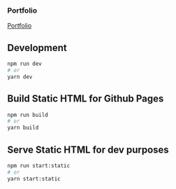 ### Portfolio

[Portfolio](https://z4gon.github.io/portfolio/)

## Development

```bash
npm run dev
# or
yarn dev
```

## Build Static HTML for Github Pages

```bash
npm run build
# or
yarn build
```

## Serve Static HTML for dev purposes

```bash
npm run start:static
# or
yarn start:static
```
